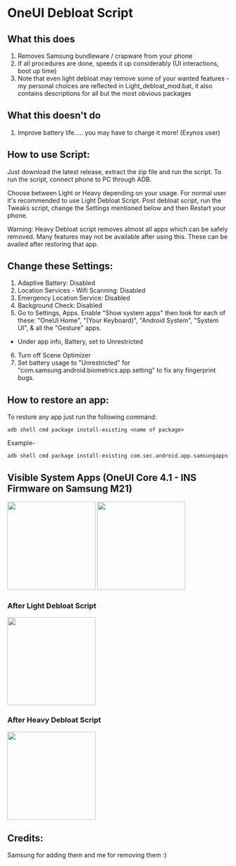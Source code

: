 # OneUI Debloat Script

## What this does

1. Removes Samsung bundleware / crapware from your phone
2. If all procedures are done, speeds it up considerably (UI interactions, boot up time)
3. Note that even light debloat may remove some of your wanted features - my personal choices are reflected in Light_debloat_mod.bat, it also contains descriptions for all but the most obvious packages

## What this doesn't do
1. Improve battery life..... you may have to charge it more! (Exynos user)

## How to use Script: 
Just download the latest release, extract the zip file and run the script. To run the script, connect phone to PC through ADB.

Choose between Light or Heavy depending on your usage. For normal user it's recommended to use Light Debloat Script. Post debloat script, run the Tweaks script, change the Settings mentioned below and then Restart your phone.

Warning: Heavy Debloat script removes almost all apps which can be safely removed. Many features may not be available after using this. These can be availed after restoring that app.

## Change these Settings:
1. Adaptive Battery: Disabled
2. Location Services - Wifi Scanning: Disabled
3. Emergency Location Service: Disabled
4. Background Check: Disabled
5. Go to Settings, Apps. Enable "Show system apps" then look for each of these:
"OneUI Home", "(Your Keyboard)", "Android System", "System UI", & all the "Gesture" apps.
- Under app info, Battery, set to Unrestricted
6. Turn off Scene Optimizer
7. Set battery usage to "Unrestricted" for "com.samsung.android.biometrics.app.setting" to fix any fingerprint bugs.

## How to restore an app:

To restore any app just run the following command:
~~~
adb shell cmd package install-existing <name of package>
~~~

Example- 
~~~
adb shell cmd package install-existing com.sec.android.app.samsungapps
~~~

## Visible System Apps (OneUI Core 4.1 - INS Firmware on Samsung M21)
<img src="1.jpg" width="200"/>  <img src="2.jpg" width="200"/>

### After Light Debloat Script
<img src="3.jpg" width="200"/>

### After Heavy Debloat Script
<img src="4.jpg" width="200"/>

## Credits:
Samsung for adding them and me for removing them :)
